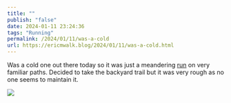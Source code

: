 ```yaml
---
title: ""
publish: "false"
date: 2024-01-11 23:24:36
tags: "Running"
permalink: /2024/01/11/was-a-cold
url: https://ericmwalk.blog/2024/01/11/was-a-cold.html
---
```


Was a cold one out there today so it was just a meandering [run](https://strava.com/activities/10539170584)  on very familiar paths. Decided to take the backyard trail but it was very rough as no one seems to maintain it.

![](https://ericmwalk.blog/uploads/2024/img-7486.jpeg)